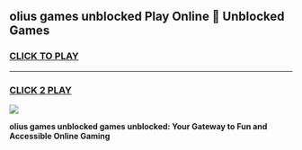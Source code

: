 
## olius games unblocked Play Online 👋 Unblocked Games
<h3>
<a href="https://premium.freeplayer.one?title=olius_games_unblocked&ref=19F">CLICK TO PLAY</a></h3>
<hr>

<h3>
<a href="https://premium.freeplayer.one?title=olius_games_unblocked&ref=19F">CLICK 2 PLAY</a>
  
</h3>

<a href="https://premium.freeplayer.one?title=olius_games_unblocked&ref=19F"><img src="https://clearcache.store/games.png"></a>


**olius games unblocked games unblocked: Your Gateway to Fun and Accessible Online Gaming**
